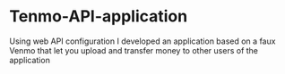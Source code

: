 # Tenmo-API-application
 Using web API configuration I developed an application based on a faux Venmo that let you upload and transfer money to other users of the application
